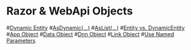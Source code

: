 
# Razor & WebApi Objects
#[Dynamic Entity](xref:HowTo.DynamicCode.DynamicEntity)
#[AsDynamic(...)](xref:HowTo.DynamicCode.AsDynamic)
#[AsList(...)](xref:HowTo.DynamicCode.AsList)
#[Entity vs. DynamicEntity](xref:HowTo.DynamicCode.Entity)
#[App Object](xref:HowTo.DynamicCode.App)
#[Data Object](xref:HowTo.DynamicCode.Data)
#[Dnn Object](xref:HowTo.DynamicCode.Dnn)
#[Link Object](xref:HowTo.DynamicCode.Link)
#[Use Named Parameters](xref:HowTo.DynamicCode.NamedParameters)
